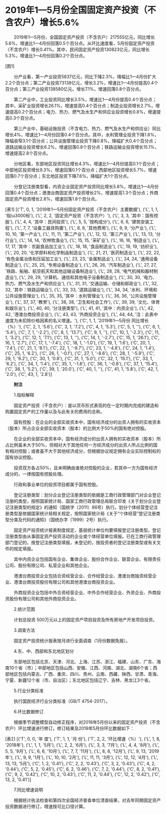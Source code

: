 # 2019年1—5月份全国固定资产投资（不含农户）增长5.6%

　　2019年1—5月份，全国固定资产投资（不含农户）217555亿元，同比增长5.6%，增速比1—4月份回落0.5个百分点。从环比速度看，5月份固定资产投资（不含农户）增长0.41%。其中，民间固定资产投资130823亿元，同比增长5.3%，增速比1—4月份回落0.2个百分点。

[图1]

　　分产业看，第一产业投资5837亿元，同比下降2.3%，降幅比1—4月份扩大2.2个百分点；第二产业投资73138亿元，增长3.2%，增速比1—4月份提高0.4个百分点；第三产业投资138580亿元，增长7.1%，增速回落0.8个百分点。

　　第二产业中，工业投资同比增长3.5%，增速比1—4月份提高0.4个百分点；其中，采矿业投资增长26.1%，增速提高0.4个百分点；制造业投资增长2.7%，增速提高0.2个百分点；电力、热力、燃气及水生产和供应业投资增长0.8%，增速提高0.3个百分点。

　　第三产业中，基础设施投资（不含电力、热力、燃气及水生产和供应业）同比增长4%，增速比1—4月份回落0.4个百分点。其中，水利管理业投资下降1.8%，降幅收窄3.1个百分点；公共设施管理业投资下降0.8%，降幅扩大0.4个百分点；道路运输业投资增长6.2%，增速回落0.8个百分点；铁路运输业投资增长15.1%，增速提高2.8个百分点。

　　分地区看，东部地区投资同比增长4.3%，增速比1—4月份提高0.1个百分点；中部地区投资增长9.3%，增速回落0.1个百分点；西部地区投资增长5.7%，增速回落0.7个百分点；东北地区投资下降7.6%，降幅扩大1个百分点。

　　分登记注册类型看，内资企业固定资产投资同比增长5.8%，增速比1—4月份回落0.4个百分点；港澳台商固定资产投资增长2%，增速提高1.3个百分点；外商固定资产投资增长2.8%，增速回落1.8个百分点。

[表1]
[('T', 0, 1, '2019年1—5月份固定资产投资（不含农户）主要数据'), ('L', 1, 1, '指\u3000标'), ('L', 2, 2, '固定资产投资（不含农户）'), ('L', 3, 3, '其中：国有控股'), ('L', 4, 4, '其中：民间投资'), ('L', 5, 5, '按构成分'), ('L', 6, 6, '建筑安装工程'), ('L', 7, 7, '设备工器具购置'), ('L', 8, 8, '其他费用'), ('L', 9, 9, '分产业'), ('L', 10, 10, '第一产业'), ('L', 11, 11, '第二产业'), ('L', 12, 12, '第三产业'), ('L', 13, 13, '分行业'), ('L', 14, 14, '农林牧渔业'), ('L', 15, 15, '采矿业'), ('L', 16, 16, '制造业'), ('L', 17, 17, '其中：农副食品加工业'), ('L', 18, 18, '食品制造业'), ('L', 19, 19, '纺织业'), ('L', 20, 20, '化学原料和化学制品制造业'), ('L', 21, 21, '医药制造业'), ('L', 22, 22, '有色金属冶炼和压延加工业'), ('L', 23, 23, '金属制品业'), ('L', 24, 24, '通用设备制造业'), ('L', 25, 25, '专用设备制造业'), ('L', 26, 26, '汽车制造业'), ('L', 27, 27, '铁路、船舶、航空航天和其他运输设备制造业'), ('L', 28, 28, '电气机械和器材制造业'), ('L', 29, 29, '计算机、通信和其他电子设备制造业'), ('L', 30, 30, '电力、热力、燃气及水生产和供应业'), ('L', 31, 31, '交通运输、仓储和邮政业'), ('L', 32, 32, '其中：铁路运输业'), ('L', 33, 33, '道路运输业'), ('L', 34, 34, '水利、环境和公共设施管理业'), ('L', 35, 35, '其中：水利管理业'), ('L', 36, 36, '公共设施管理业'), ('L', 37, 37, '教育'), ('L', 38, 38, '卫生和社会工作'), ('L', 39, 39, '文化、体育和娱乐业'), ('L', 40, 40, '分注册类型'), ('L', 41, 41, '其中：内资企业'), ('L', 42, 42, '港澳台商投资企业'), ('L', 43, 43, '外商投资企业'), ('L', 44, 44, '注：此表中速度为未扣除价格因素的名义增速。'), ('C', 1, 1, '2019年1—5月份 同比增长（%）'), ('C', 2, 1, '5.6'), ('C', 3, 1, '7.2'), ('C', 4, 1, '5.3'), ('C', 5, 1, ''), ('C', 6, 1, '5.4'), ('C', 7, 1, '-2.2'), ('C', 8, 1, '13.7'), ('C', 9, 1, ''), ('C', 10, 1, '-2.3'), ('C', 11, 1, '3.2'), ('C', 12, 1, '7.1'), ('C', 13, 1, ''), ('C', 14, 1, '-2.7'), ('C', 15, 1, '26.1'), ('C', 16, 1, '2.7'), ('C', 17, 1, '-7.4'), ('C', 18, 1, '-1.0'), ('C', 19, 1, '1.6'), ('C', 20, 1, '7.4'), ('C', 21, 1, '8.1'), ('C', 22, 1, '-9.7'), ('C', 23, 1, '-4.8'), ('C', 24, 1, '1.4'), ('C', 25, 1, '6.2'), ('C', 26, 1, '-0.1'), ('C', 27, 1, '-8.6'), ('C', 28, 1, '-5.9'), ('C', 29, 1, '6.2'), ('C', 30, 1, '0.8'), ('C', 31, 1, '5.0'), ('C', 32, 1, '15.1'), ('C', 33, 1, '6.2'), ('C', 34, 1, '1.4'), ('C', 35, 1, '-1.8'), ('C', 36, 1, '-0.8'), ('C', 37, 1, '15.4'), ('C', 38, 1, '5.2'), ('C', 39, 1, '20.0'), ('C', 40, 1, ''), ('C', 41, 1, '5.8'), ('C', 42, 1, '2.0'), ('C', 43, 1, '2.8')]

　　**附注**

　　1.指标解释

　　固定资产投资（不含农户）：是以货币形式表现的在一定时期内完成的建造和购置固定资产的工作量以及与此有关的费用的总称。

　　国有控股：在企业的全部实收资本中，国有经济成分的出资人拥有的实收资本（股本）所占企业全部实收资本（股本）的比例大于50%的国有绝对控股。

　　在企业的全部实收资本中，国有经济成分的出资人拥有的实收资本（股本）所占比例虽未大于50%，但相对大于其他任何一方经济成分的出资人所占比例的国有相对控股；或者虽不大于其他经济成分，但根据协议规定拥有企业实际控制权的国有协议控股。

　　投资双方各占50%，且未明确由谁绝对控股的企业，若其中一方为国有经济成分的，一律按国有控股处理。

　　行政和事业单位的投资项目都属于国有控股。

　　登记注册类型：划分企业登记注册类型的依据是工商行政管理部门对企业登记注册的类型，按照国家统计局、国家工商行政管理总局联合印发《关于划分企业登记注册类型的规定》的通知（国统字〔2011〕86号）执行。划分个体经营登记注册类型是依据国家统计局相关规定，按照国家统计局《关于“个体经营”登记注册类型分类及代码的通知》（国统办字〔1999〕2号）执行。

　　固定资产投资统计报表制度规定，基层统计单位均要填报登记注册类型。登记注册类型由从事固定资产投资活动的企业或个体经营单位填报。已在工商行政管理部门登记的，按登记注册类型填报，未登记的，按投资者的登记注册类型或有关文件的规定填报。

　　其中内资企业包括国有企业、集体企业、股份合作企业、联营企业、有限责任公司、股份有限公司、私营企业和其他企业。

　　港澳台商投资企业包括合资经营企业、合作经营企业、港澳台商独资经营企业、港澳台商投资股份有限公司和其他港澳台商投资企业。

　　外商投资企业包括中外合资经营企业、中外合作经营企业、外资企业、外商投资股份有限公司和其他外商投资企业。

　　2.统计范围

　　计划总投资 500万元以上的固定资产项目投资及所有房地产开发项目投资。

　　3.调查方法

　　固定资产投资统计报表按月进行全面调查（1月份数据免报）。

　　4.东、中、西部和东北地区划分

　　东部地区包括北京、天津、河北、上海、江苏、浙江、福建、山东、广东、海南10个省（市）；中部地区包括山西、安徽、江西、河南、湖北、湖南6个省；西部地区包括内蒙古、广西、重庆、四川、贵州、云南、西藏、陕西、甘肃、青海、宁夏、新疆12个省（市、自治区）；东北地区包括辽宁、吉林、黑龙江3个省。

　　5.行业分类标准

　　执行国民经济行业分类标准（GB/T 4754-2017）。

　　6.环比数据修订

　　根据季节调整模型自动修正程序，对2018年5月份以来的固定资产投资（不含农户）环比增速进行修订。修订结果及2019年5月份环比数据如下：

[表2]
[('T', 0, 0, '年 度'), ('T', 1, 1, '月 份'), ('T', 2, 2, '环比增速（%）'), ('L', 1, 8, '2018年'), ('L', 1, 1, '5月'), ('L', 2, 2, '6月'), ('L', 3, 3, '7月'), ('L', 4, 4, '8月'), ('L', 5, 5, '9月'), ('L', 6, 6, '10月'), ('L', 7, 7, '11月'), ('L', 8, 8, '12月'), ('L', 9, 13, '2019年'), ('L', 9, 9, '1月'), ('L', 10, 10, '2月'), ('L', 11, 11, '3月'), ('L', 12, 12, '4月'), ('L', 13, 13, '5月'), ('C', 1, 2, '0.41'), ('C', 2, 2, '0.43'), ('C', 3, 2, '0.43'), ('C', 4, 2, '0.44'), ('C', 5, 2, '0.45'), ('C', 6, 2, '0.46'), ('C', 7, 2, '0.44'), ('C', 8, 2, '0.41'), ('C', 9, 2, '0.42'), ('C', 10, 2, '0.43'), ('C', 11, 2, '0.44'), ('C', 12, 2, '0.42'), ('C', 13, 2, '0.41')]

　　7.同比增速说明

　　根据统计执法检查和第四次全国经济普查单位清查结果，对去年同期固定资产投资数据进行修订，增速按可比口径计算。